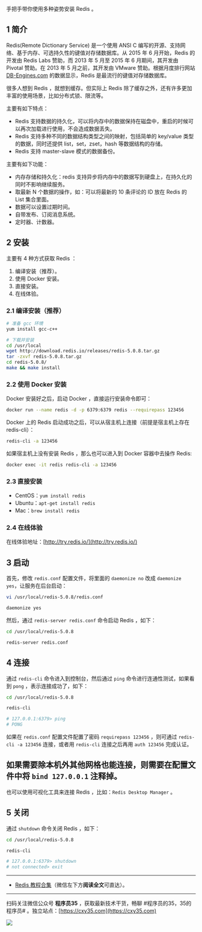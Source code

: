手把手带你使用多种姿势安装 Redis 。
<!-- more -->

## 1 简介

Redis(Remote Dictionary Service) 是一个使用 ANSI C 编写的开源、支持网络、基于内存、可选持久性的键值对存储数据库。从 2015 年 6 月开始，Redis 的开发由 Redis Labs 赞助，而 2013 年 5 月至 2015 年 6 月期间，其开发由 Pivotal 赞助。在 2013 年 5 月之前，其开发由 VMware 赞助。根据月度排行网站 [DB-Engines.com](https://db-engines.com) 的数据显示，Redis 是最流行的键值对存储数据库。

很多人想到 Redis ，就想到缓存。但实际上 Redis 除了缓存之外，还有许多更加丰富的使用场景，比如分布式锁、限流等。

主要有如下特点：

- Redis 支持数据的持久化，可以将内存中的数据保持在磁盘中，重启的时候可以再次加载进行使用，不会造成数据丢失。
- Redis 支持多种不同的数据结构类型之间的映射，包括简单的 key/value 类型的数据，同时还提供 list，set，zset，hash 等数据结构的存储。
- Redis 支持 master-slave 模式的数据备份。

主要有如下功能：

- 内存存储和持久化：redis 支持异步将内存中的数据写到硬盘上，在持久化的同时不影响继续服务。
- 取最新 N 个数据的操作，如：可以将最新的 10 条评论的 ID 放在 Redis 的 List 集合里面。
- 数据可以设置过期时间。
- 自带发布、订阅消息系统。
- 定时器、计数器。

## 2 安装
 
主要有 4 种方式获取 Redis ：

1. 编译安装（推荐）。
2. 使用 Docker 安装。
3. 直接安装。
4. 在线体验。

### 2.1 编译安装（推荐）

```bash
# 准备 gcc 环境
yum install gcc-c++

# 下载并安装
cd /usr/local
wget http://download.redis.io/releases/redis-5.0.8.tar.gz
tar -zxvf redis-5.0.8.tar.gz
cd redis-5.0.8/
make && make install
```

### 2.2 使用 Docker 安装

Docker 安装好之后，启动 Docker ，直接运行安装命令即可：

```bash
docker run --name redis -d -p 6379:6379 redis --requirepass 123456
```

Docker 上的 Redis 启动成功之后，可以从宿主机上连接（前提是宿主机上存在 redis-cli）：

```bash
redis-cli -a 123456
```

如果宿主机上没有安装 Redis ，那么也可以进入到 Docker 容器中去操作 Redis:

```bash
docker exec -it redis redis-cli -a 123456
```

### 2.3 直接安装

- CentOS：`yum install redis`
- Ubuntu：`apt-get install redis`
- Mac：`brew install redis`

### 2.4 在线体验

在线体验地址：[http://try.redis.io/](http://try.redis.io/) 

## 3 启动

首先，修改 `redis.conf` 配置文件，将里面的 `daemonize no` 改成 `daemonize yes`，让服务在后台启动：

```bash
vi /usr/local/redis-5.0.8/redis.conf

daemonize yes
```

然后，通过 `redis-server redis.conf` 命令启动 Redis ，如下：

```bash
cd /usr/local/redis-5.0.8

redis-server redis.conf
```

## 4 连接

通过 `redis-cli` 命令进入到控制台，然后通过 `ping` 命令进行连通性测试，如果看到 `pong` ，表示连接成功了，如下：

```bash
cd /usr/local/redis-5.0.8

redis-cli

# 127.0.0.1:6379> ping
# PONG
```

如果在 `redis.conf` 配置文件配置了密码 `requirepass 123456` ，则可通过 `redis-cli -a 123456` 连接，或者用 `redis-cli` 连接之后再用 `auth 123456` 完成认证。

如果需要除本机外其他网格也能连接，则需要在配置文件中将 `bind 127.0.0.1` 注释掉。
---

也可以使用可视化工具来连接 Redis ，比如：`Redis Desktop Manager` 。

## 5 关闭

通过 `shutdown` 命令关闭 Redis ，如下：

```bash
cd /usr/local/redis-5.0.8

redis-cli

# 127.0.0.1:6379> shutdown
# not connected> exit
```

---

- [Redis 教程合集](https://mp.weixin.qq.com/s/iivXrj1cfTiPy89ueE_53Q)（微信左下方**阅读全文**可直达）。


---

扫码关注微信公众号 **程序员35** ，获取最新技术干货，畅聊 #程序员的35，35的程序员# 。独立站点：[https://cxy35.com](https://cxy35.com)

![](https://oscimg.oschina.net/oscnet/up-285838b9c516db5bb1ba760f292f2346078.JPEG)